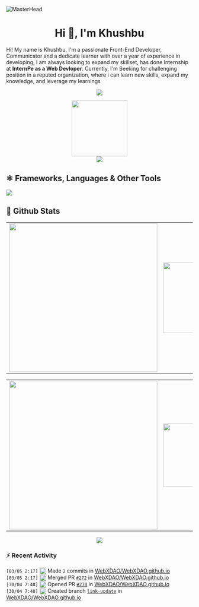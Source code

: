 ![MasterHead](https://camo.githubusercontent.com/48ec00ed4c84e771db4a1db90b56352923a8d644452a32b434d68e97006c9337/68747470733a2f2f63686b736b696c6c732e636f6d2f77702d636f6e74656e742f75706c6f6164732f323032302f30342f504e432d416e696d617465642d42616e6e6572732e676966)

<h1 align="center">Hi 👋, I'm Khushbu</h1
  
Hi! My name is Khushbu, I'm a passionate Front-End Developer, Communicator and a dedicate learner with over a year of experience in developing, I am always looking to expand my skillset, has done Internship at **InternPe as a Web Devloper**. Currently, I'm Seeking for challenging position in a reputed organization, where i can learn new skills, expand my knowledge, and leverage my learnings

<p align="center">
    <a href = "mailto: khushbumaheshwari007@gmail.com" target="_blank"><img src="https://img.shields.io/badge/khushbumaheshwari007@gmail.com-D74E43?style=for-the-badge&logo=gmail&logoColor=white"></a>
 </p>
 <div align="center">
    <img src="https://api.visitorbadge.io/api/visitors?path=https%3A%2F%2Fgithub.com%2Fkhushbumaheshwarii%2Fkhushbumaheshwarii&label=VISITORS&labelColor=%23d9e3f0&countColor=%232ccce4"  width="150" />
</div>
<div align="center">  
    <a href="https://discord.com/users/992137362530390127"><img src="https://lanyard.cnrad.dev/api/992137362530390127" /></a>
</div>
</div>

<img src="https://www.animatedimages.org/data/media/562/animated-line-image-0111.gif" width="1000" height="2" />

<div>
<!-----------------------------------------------------------------------------------Other-------------------------------------------------------------------------------->

## ⚛️ Frameworks, Languages & Other Tools        
 
<p align="left"> 
 <img src="https://skillicons.dev/icons?i=js,react,bootstrap,c,html,css,mysql,github" />
</p>

<!------------------------------------------------------------ GITHUB STATS ------------------------------------------------------------------------>
        
## 💫 Github Stats

<table>    
<tr>
  <td align="center">
    <img width="400" src="https://github-readme-streak-stats.herokuapp.com/?user=khushbumaheshwarii&theme=synthwave" />
  </td>
  <td align="center">
    <img height="190" width="400" src="https://github-profile-trophy.vercel.app/?username=khushbumaheshwarii&theme=dracula&column=5" /> 
  </td>
</tr>
</table>

<table>    
<tr>
  <td align="center">
    <img width="400" src="https://github-readme-stats.vercel.app/api?username=khushbumaheshwarii&show_icons=true&locale=en&theme=synthwave" />
  </td>
  <td align="center">
    <img height="170" width="400" src="https://github-readme-stats.vercel.app/api/top-langs/?username=khushbumaheshwarii&layout=compact&theme=synthwave&langs_count=15" /> 
  </td>
</tr>
</table>

<div align="center">
  <img src="https://github-readme-activity-graph.cyclic.app/graph?username=khushbumaheshwarii&theme=synthwave-84&true&hide_border=true" />
</div>
        


### ⚡ Recent Activity  
<!--START_SECTION:activity-->  
 `[03/05 2:17]` <img alt="📝" src="https://github.com/cheesits456/github-activity-readme/raw/master/icons/commit.png" align="top" height="18"> Made `2` commits in [WebXDAO/WebXDAO.github.io](https://github.com/WebXDAO/WebXDAO.github.io)  
`[03/05 2:17]` <img alt="🎉" src="https://github.com/cheesits456/github-activity-readme/raw/master/icons/merge.png" align="top" height="18"> Merged PR [`#272`](https://github.com//WebXDAO/WebXDAO.github.io/pull/270 'Revert "about section & faq page updated ✨"') in [WebXDAO/WebXDAO.github.io](https://github.com/WebXDAO/WebXDAO.github.io)  
`[30/04 7:48]` <img alt="✅" src="https://github.com/cheesits456/github-activity-readme/raw/master/icons/pr-open.png" align="top" height="18"> Opened PR [`#270`](https://github.com//WebXDAO/WebXDAO.github.io/pull/270 'Revert "about section & faq page updated ✨"') in [WebXDAO/WebXDAO.github.io](https://github.com/WebXDAO/WebXDAO.github.io)  
`[30/04 7:48]` <img alt="📂" src="https://github.com/cheesits456/github-activity-readme/raw/master/icons/create-branch.png" align="top" height="18"> Created branch [`link-update`](https://github.com/khushbumaheshwarii/WebXDAO.github.io/tree/link-update) in [WebXDAO/WebXDAO.github.io](https://github.com/WebXDAO/WebXDAO.github.io)  

<!---------------------------------------------------------more detail--------------------------------------------------------->


